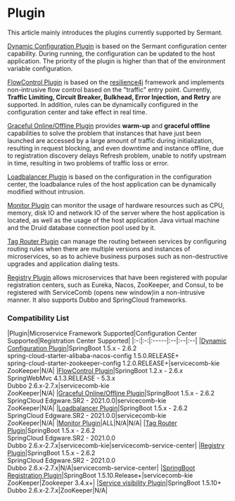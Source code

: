 # Plugin 

This article mainly introduces the plugins currently supported by Sermant.

[Dynamic Configuration Plugin](./dynamic-config.md) is based on the Sermant configuration center capability. During running, the configuration can be updated to the host application. The priority of the plugin is higher than that of the environment variable configuration.

[FlowControl Plugin](./flowcontrol.md) is based on the [resilience4j]((https://github.com/resilience4j)) framework and implements non-intrusive flow control based on the "traffic" entry point. Currently, **Traffic Limiting, Circuit Breaker, Bulkhead, Error Injection, and Retry** are supported. In addition, rules can be dynamically configured in the configuration center and take effect in real time.

[Graceful Online/Offline Plugin](./graceful.md) provides **warm-up** and **graceful offline** capabilities to solve the problem that instances that have just been launched are accessed by a large amount of traffic during initialization, resulting in request blocking, and even downtime and instance offline, due to registration discovery delays Refresh problem, unable to notify upstream in time, resulting in two problems of traffic loss or error.

[Loadbalancer Plugin](./loadbalancer.md) is based on the configuration in the configuration center, the loadbalance rules of the host application can be dynamically modified without intrusion.

[Monitor Plugin](./monitor.md) can monitor the usage of hardware resources such as CPU, memory, disk IO and network IO of the server where the host application is located, as well as the usage of the host application Java virtual machine and the Druid database connection pool used by it.

[Tag Router Plugin](./router.md) can manage the routing between services by configuring routing rules when there are multiple versions and instances of microservices, so as to achieve business purposes such as non-destructive upgrades and application dialing tests.

[Registry Plugin](./registry/README.md) allows microservices that have been registered with popular registration centers, such as Eureka, Nacos, ZooKeeper, and Consul, to be registered with ServiceComb (opens new window)in a non-intrusive manner. It also supports Dubbo and SpringCloud frameworks.

### Compatibility List

|Plugin|Microservice Framework Supported|Configuration Center Supported|Registration Center Supported|
|:-:|:-:|:-----|:--|:--|:--|
|[Dynamic Configuration Plugin](./dynamic-config.md)|SpringBoot 1.5.x - 2.6.2<br>spring-cloud-starter-alibaba-nacos-config 1.5.0.RELEASE+<br>spring-cloud-starter-zookeeper-config 1.2.0.RELEASE+|servicecomb-kie<br/>ZooKeeper|N/A|
|[FlowControl Plugin](./flowcontrol.md)|SpringBoot 1.2.x - 2.6.x <br> SpringWebMvc 4.1.3.RELEASE - 5.3.x<br>Dubbo 2.6.x-2.7.x|servicecomb-kie<br>ZooKeeper|N/A|
|[Graceful Online/Offline Plugin](./graceful.md)|SpringBoot 1.5.x - 2.6.2 <br/> SpringCloud Edgware.SR2 - 2021.0.0|servicecomb-kie<br/>ZooKeeper|N/A|
|[Loadbalancer Plugin](./loadbalancer.md)|SpringBoot 1.5.x - 2.6.2 <br/> SpringCloud Edgware.SR2 - 2021.0.0|servicecomb-kie<br/>ZooKeeper|N/A|
|[Monitor Plugin](./monitor.md)|ALL|N/A|N/A|
|[Tag Router Plugin](./router.md)|SpringBoot 1.5.x - 2.6.2 <br/>SpringCloud Edgware.SR2 - 2021.0.0<br/>Dubbo 2.6.x-2.7.x|servicecomb-kie|servicecomb-service-center|
|[Registry Plugin](./registry/README.md)|SpringBoot 1.5.x - 2.6.2 <br> SpringCloud Edgware.SR2 - 2021.0.0<br>Dubbo 2.6.x-2.7.x|N/A|servicecomb-service-center|
|[SpringBoot Registration Plugin](./registry/springboot-registry.md)|SpringBoot 1.5.10.Release+|servicecomb-kie<br/>ZooKeeper|Zookeeper 3.4.x+|
|[Service visibility Plugin](./visibility.md)|SpringBoot 1.5.10+<br>Dubbo 2.6.x-2.7.x|ZooKeeper|N/A|
